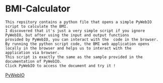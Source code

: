# BMI-Calculator
      
    This repsitory contains a python file that opens a simple PyWebIO script to calculate the BMI.  
    I discovered that it's just a very simple script if you ignore PyWebIO, but after using the input and output functions 
    provided by PyWebIO, you can interact with the  code in the browser.
    By running the python script code, the BMI web application opens locally in the browser and helps us to interact with the
    application via browser.
    This script is exactly the same as the sample provided in the documentation of PyWebIO. 
    Click PyWebIO to access the document and try it !   
  [PyWebIO](https://pywebio.readthedocs.io/en/latest/)
    
